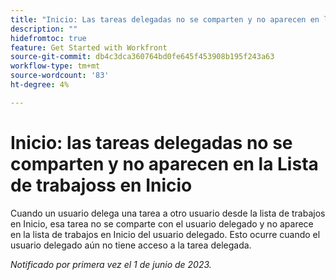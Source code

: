 ```yaml
---
title: "Inicio: Las tareas delegadas no se comparten y no aparecen en la Lista de trabajoss en Inicio"
description: ""
hidefromtoc: true
feature: Get Started with Workfront
source-git-commit: db4c3dca360764bd0fe645f453908b195f243a63
workflow-type: tm+mt
source-wordcount: '83'
ht-degree: 4%

---
```



# Inicio: las tareas delegadas no se comparten y no aparecen en la Lista de trabajoss en Inicio

Cuando un usuario delega una tarea a otro usuario desde la lista de trabajos en Inicio, esa tarea no se comparte con el usuario delegado y no aparece en la lista de trabajos en Inicio del usuario delegado. Esto ocurre cuando el usuario delegado aún no tiene acceso a la tarea delegada.

_Notificado por primera vez el 1 de junio de 2023._
